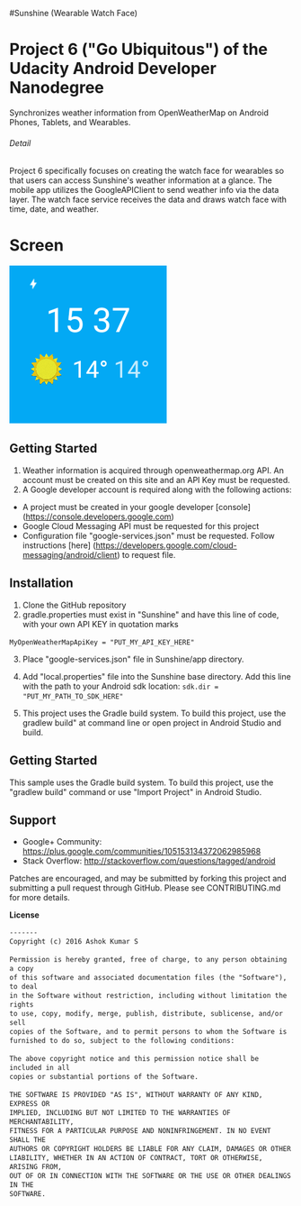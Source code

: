 #Sunshine (Wearable Watch Face)
# Project 6 ("Go Ubiquitous") of the Udacity Android Developer Nanodegree

Synchronizes weather information from OpenWeatherMap on Android Phones, Tablets, and Wearables.

###### Detail
Project 6 specifically focuses on creating the watch face for wearables so that users can access Sunshine's weather information at a glance.  The mobile app utilizes the GoogleAPIClient to send weather info via the data layer. The watch face service receives the data and draws watch face with time, date, and weather.

# Screen
![Screen_after_response](https://github.com/ashokslsk/Sunshine-Wear-P6/blob/master/Screens/light.png)


Getting Started
-------------
1. Weather information is acquired through openweathermap.org API. An account must be created on this site and an API Key must be requested.
2. A Google developer account is required along with the following actions:
  * A project must be created in your google developer [console] (https://console.developers.google.com)
  * Google Cloud Messaging API must be requested for this project
  * Configuration file "google-services.json" must be requested.  Follow instructions [here] (https://developers.google.com/cloud-messaging/android/client) to request file.

Installation
------------
1. Clone the GitHub repository
2. gradle.properties must exist in "Sunshine" and have this line of code, with your own API KEY in quotation marks

 ```MyOpenWeatherMapApiKey = "PUT_MY_API_KEY_HERE"```

3. Place "google-services.json" file in Sunshine/app directory.
4. Add "local.properties" file into the Sunshine base directory.  Add this line with the path to your Android sdk location:
 ```sdk.dir = "PUT_MY_PATH_TO_SDK_HERE"```

5. This project uses the Gradle build system.  To build this project, use the gradlew build" at command line or open project in Android Studio and build. 


Getting Started
---------------
This sample uses the Gradle build system.  To build this project, use the
"gradlew build" command or use "Import Project" in Android Studio.

Support
-------

- Google+ Community: https://plus.google.com/communities/105153134372062985968
- Stack Overflow: http://stackoverflow.com/questions/tagged/android

Patches are encouraged, and may be submitted by forking this project and
submitting a pull request through GitHub. Please see CONTRIBUTING.md for more details.

**License**
```
-------
Copyright (c) 2016 Ashok Kumar S

Permission is hereby granted, free of charge, to any person obtaining a copy
of this software and associated documentation files (the "Software"), to deal
in the Software without restriction, including without limitation the rights
to use, copy, modify, merge, publish, distribute, sublicense, and/or sell
copies of the Software, and to permit persons to whom the Software is
furnished to do so, subject to the following conditions:

The above copyright notice and this permission notice shall be included in all
copies or substantial portions of the Software.

THE SOFTWARE IS PROVIDED "AS IS", WITHOUT WARRANTY OF ANY KIND, EXPRESS OR
IMPLIED, INCLUDING BUT NOT LIMITED TO THE WARRANTIES OF MERCHANTABILITY,
FITNESS FOR A PARTICULAR PURPOSE AND NONINFRINGEMENT. IN NO EVENT SHALL THE
AUTHORS OR COPYRIGHT HOLDERS BE LIABLE FOR ANY CLAIM, DAMAGES OR OTHER
LIABILITY, WHETHER IN AN ACTION OF CONTRACT, TORT OR OTHERWISE, ARISING FROM,
OUT OF OR IN CONNECTION WITH THE SOFTWARE OR THE USE OR OTHER DEALINGS IN THE
SOFTWARE.
```
